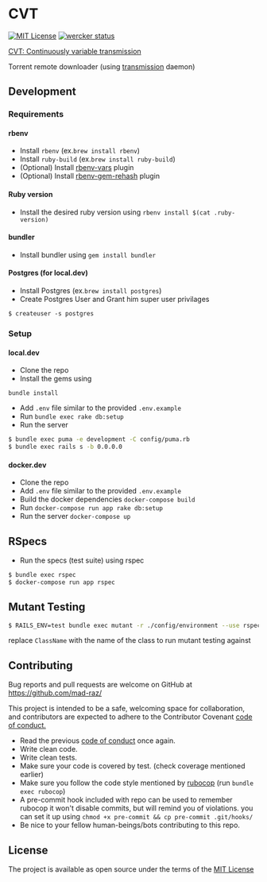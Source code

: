 # CVT
[![MIT License](https://img.shields.io/badge/License-MIT-blue.svg)](/LICENSE.md)
[![wercker status](https://app.wercker.com/status/a8ba15bb8de5b3addaa638e34ac644a6/s/master "wercker status")](https://app.wercker.com/project/bykey/a8ba15bb8de5b3addaa638e34ac644a6)

[CVT: Continuously variable transmission](https://en.wikipedia.org/wiki/Continuously_variable_transmission)

Torrent remote downloader (using [transmission](https://transmissionbt.com/) daemon)

## Development
### Requirements
#### rbenv

- Install `rbenv` (ex.`brew install rbenv`)
- Install `ruby-build` (ex.`brew install ruby-build`)
- (Optional) Install [rbenv-vars](https://github.com/sstephenson/rbenv-vars) plugin
- (Optional) Install [rbenv-gem-rehash](https://github.com/sstephenson/rbenv-gem-rehash) plugin

#### Ruby version
- Install the desired ruby version using `rbenv install $(cat .ruby-version)`

#### bundler
- Install bundler using `gem install bundler`

#### Postgres (for local.dev)
- Install Postgres (ex.`brew install postgres`)
- Create Postgres User and Grant him super user privilages
```
$ createuser -s postgres
```

### Setup
#### local.dev
- Clone the repo
- Install the gems using
```
bundle install
```
- Add `.env` file similar to the provided `.env.example`
- Run `bundle exec rake db:setup`
- Run the server
```sh
$ bundle exec puma -e development -C config/puma.rb
$ bundle exec rails s -b 0.0.0.0
```
#### docker.dev
- Clone the repo
- Add `.env` file similar to the provided `.env.example`
- Build the docker dependencies `docker-compose build`
- Run `docker-compose run app rake db:setup`
- Run the server `docker-compose up`

## RSpecs
- Run the specs (test suite) using rspec
```sh
$ bundle exec rspec
$ docker-compose run app rspec
```

## Mutant Testing
```sh
$ RAILS_ENV=test bundle exec mutant -r ./config/environment --use rspec ClassName
```
replace `ClassName` with the name of the class to run mutant testing against

## Contributing

Bug reports and pull requests are welcome on GitHub at
https://github.com/mad-raz/<REPO>

This project is intended to be a safe,
welcoming space for collaboration,
and contributors are expected to adhere to the
Contributor Covenant [code of conduct.](/CODE_OF_CONDUCT.md)

- Read the previous [code of conduct](/CODE_OF_CONDUCT.md) once again.
- Write clean code.
- Write clean tests.
- Make sure your code is covered by test. (check coverage mentioned earlier)
- Make sure you follow the code style mentioned by
[rubocop](http://batsov.com/rubocop/) (run `bundle exec rubocop`)
- A pre-commit hook included with repo can be used to remember rubocop
it won't disable commits, but will remind you of violations.
you can set it up using `chmod +x pre-commit && cp pre-commit .git/hooks/`
- Be nice to your fellow human-beings/bots contributing to this repo.

## License

The project is available as open source under the terms of the
[MIT License](/LICENSE.md)
